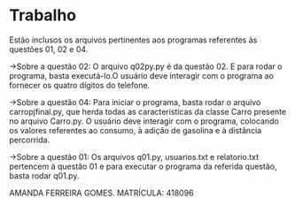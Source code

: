 # Trabalho

Estão inclusos os arquivos pertinentes aos programas referentes às questões 01, 02 e 04. 

->Sobre a questão 02:
  O arquivo q02py.py é da questão 02. E para rodar o programa, basta executá-lo.O usuário deve interagir com o programa ao fornecer os quatro dígitos do telefone.

->Sobre a questão 04:
  Para iniciar o programa, basta rodar o arquivo carropjfinal.py, que herda todas as caracteristicas da classe Carro presente no        arquivo Carro.py. O usuário deve interagir com o programa, colocando os valores referentes ao consumo, à adição de gasolina e à   distância percorrida.

->Sobre a questão 01:
  Os arquivos q01.py, usuarios.txt e relatorio.txt pertencem à questão 01 e para executar o programa da referida questão, basta rodar q01.py.
  
  AMANDA FERREIRA GOMES. MATRÍCULA: 418096
